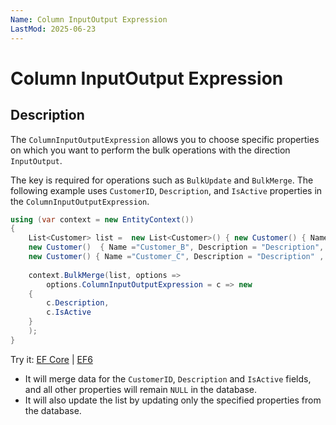 ```yaml
---
Name: Column InputOutput Expression
LastMod: 2025-06-23
---
```


# Column InputOutput Expression

## Description

The `ColumnInputOutputExpression` allows you to choose specific properties on which you want to perform the bulk operations with the direction `InputOutput`.

The key is required for operations such as `BulkUpdate` and `BulkMerge`. The following example uses `CustomerID`, `Description`, and `IsActive` properties in the `ColumnInputOutputExpression`. 

```csharp
using (var context = new EntityContext())
{
    List<Customer> list =  new List<Customer>() { new Customer() { Name ="Customer_A", Description = "Description" , IsActive = false }, 
    new Customer()  { Name ="Customer_B", Description = "Description", IsActive = true },
    new Customer() { Name ="Customer_C", Description = "Description" , IsActive = true }};
			
    context.BulkMerge(list, options => 
        options.ColumnInputOutputExpression = c => new 
	{
	    c.Description, 
	    c.IsActive
	}
    );	
}
```

Try it: [EF Core](https://dotnetfiddle.net/wAEaSb) | [EF6](https://dotnetfiddle.net/3js97I)

- It will merge data for the `CustomerID`, `Description` and `IsActive` fields, and all other properties will remain `NULL` in the database.
- It will also update the list by updating only the specified properties from the database.
